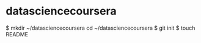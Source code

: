 datasciencecoursera
===================
$ mkdir ~/datasciencecoursera
cd ~/datasciencecoursera
$ git init
$ touch README
